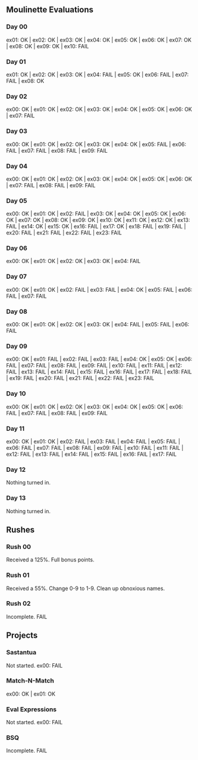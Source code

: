 ## Moulinette Evaluations

### Day 00

ex01: OK | ex02: OK | ex03: OK | ex04: OK | ex05: OK | ex06: OK | ex07: OK | ex08: OK | ex09: OK | ex10: FAIL

### Day 01

ex01: OK | ex02: OK | ex03: OK | ex04: FAIL | ex05: OK | ex06: FAIL | ex07: FAIL | ex08: OK

### Day 02

ex00: OK | ex01: OK | ex02: OK | ex03: OK | ex04: OK | ex05: OK | ex06: OK | ex07: FAIL

### Day 03

ex00: OK | ex01: OK | ex02: OK | ex03: OK | ex04: OK | ex05: FAIL | ex06: FAIL | ex07: FAIL | ex08: FAIL | ex09: FAIL

### Day 04

ex00: OK | ex01: OK | ex02: OK | ex03: OK | ex04: OK | ex05: OK | ex06: OK | ex07: FAIL | ex08: FAIL | ex09: FAIL

### Day 05

ex00: OK | ex01: OK | ex02: FAIL | ex03: OK | ex04: OK | ex05: OK | ex06: OK | ex07: OK | ex08: OK | ex09: OK | ex10: OK | ex11: OK | ex12: OK | ex13: FAIL | ex14: OK | ex15: OK | ex16: FAIL | ex17: OK | ex18: FAIL | ex19: FAIL | ex20: FAIL | ex21: FAIL | ex22: FAIL | ex23: FAIL

### Day 06

ex00: OK | ex01: OK | ex02: OK | ex03: OK | ex04: FAIL

### Day 07

ex00: OK | ex01: OK | ex02: FAIL | ex03: FAIL | ex04: OK | ex05: FAIL | ex06: FAIL | ex07: FAIL

### Day 08

ex00: OK | ex01: OK | ex02: OK | ex03: OK | ex04: FAIL | ex05: FAIL | ex06: FAIL

### Day 09

ex00: OK | ex01: FAIL | ex02: FAIL | ex03: FAIL | ex04: OK | ex05: OK | ex06: FAIL | ex07: FAIL | ex08: FAIL | ex09: FAIL | ex10: FAIL | ex11: FAIL | ex12: FAIL | ex13: FAIL | ex14: FAIL | ex15: FAIL | ex16: FAIL | ex17: FAIL | ex18: FAIL | ex19: FAIL | ex20: FAIL | ex21: FAIL | ex22: FAIL | ex23: FAIL

### Day 10

ex00: OK | ex01: OK | ex02: OK | ex03: OK | ex04: OK | ex05: OK | ex06: FAIL | ex07: FAIL | ex08: FAIL | ex09: FAIL

### Day 11

ex00: OK | ex01: OK | ex02: FAIL | ex03: FAIL | ex04: FAIL | ex05: FAIL | ex06: FAIL | ex07: FAIL | ex08: FAIL | ex09: FAIL | ex10: FAIL | ex11: FAIL | ex12: FAIL | ex13: FAIL | ex14: FAIL | ex15: FAIL | ex16: FAIL | ex17: FAIL

### Day 12

Nothing turned in.

### Day 13

Nothing turned in.

## Rushes

### Rush 00

Received a 125%. Full bonus points.

### Rush 01

Received a 55%.
Change 0-9 to 1-9. Clean up obnoxious names.

### Rush 02

Incomplete.
FAIL

## Projects

### Sastantua

Not started.
ex00: FAIL

### Match-N-Match

ex00: OK | ex01: OK

### Eval Expressions

Not started.
ex00: FAIL

### BSQ

Incomplete.
FAIL
